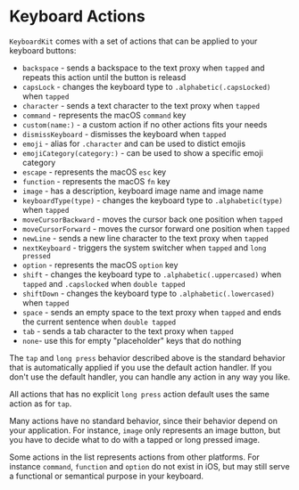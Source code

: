 # Keyboard Actions

`KeyboardKit` comes with a set of actions that can be applied to your keyboard buttons:

* `backspace` - sends a backspace to the text proxy when `tapped` and repeats this action until the button is releasd
* `capsLock` - changes the keyboard type to `.alphabetic(.capsLocked)` when `tapped`
* `character` - sends a text character to the text proxy when `tapped`
* `command` - represents the macOS `command` key
* `custom(name:)` - a custom action if no other actions fits your needs
* `dismissKeyboard` - dismisses the keyboard when `tapped`
* `emoji`  - alias for `.character` and can be used to distict emojis
* `emojiCategory(category:)` - can be used to show a specific emoji category
* `escape` - represents the macOS `esc` key
* `function` - represents the macOS `fn` key
* `image` - has a description, keyboard image name and image name
* `keyboardType(type)` - changes the keyboard type to `.alphabetic(type)` when `tapped`
* `moveCursorBackward` - moves the cursor back one position when `tapped`
* `moveCursorForward` - moves the cursor forward one position when `tapped`
* `newLine` - sends a new line character to the text proxy when `tapped`
* `nextKeyboard` - triggers the system switcher when `tapped` and `long pressed`
* `option` - represents the macOS `option` key
* `shift` - changes the keyboard type to `.alphabetic(.uppercased)` when `tapped` and `.capslocked` when `double tapped`
* `shiftDown` - changes the keyboard type to `.alphabetic(.lowercased)` when `tapped`
* `space` - sends an empty space to the text proxy when `tapped` and ends the current sentence when `double tapped`
* `tab` - sends a tab character to the text proxy when `tapped`
* `none`- use this for empty "placeholder" keys that do nothing

The `tap` and `long press` behavior described above is the standard behavior that is automatically applied if you use the default action handler. If you don't use the default handler, you can handle any action in any way you like.

All actions that has no explicit `long press` action default uses the same action as for `tap`.

Many actions have no standard behavior, since their behavior depend on your application. For instance, `image` only represents an image button, but you have to decide what to do with a tapped or long pressed image.

Some actions in the list represents actions from other platforms. For instance `command`, `function` and `option` do not exist in iOS, but may still serve a functional or semantical purpose in your keyboard.